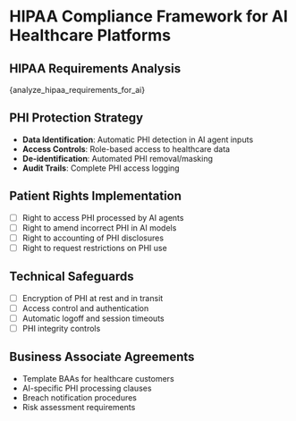 # HIPAA Compliance Framework for AI Healthcare Platforms

## HIPAA Requirements Analysis
{analyze_hipaa_requirements_for_ai}

## PHI Protection Strategy
- **Data Identification**: Automatic PHI detection in AI agent inputs
- **Access Controls**: Role-based access to healthcare data
- **De-identification**: Automated PHI removal/masking
- **Audit Trails**: Complete PHI access logging

## Patient Rights Implementation
- [ ] Right to access PHI processed by AI agents
- [ ] Right to amend incorrect PHI in AI models
- [ ] Right to accounting of PHI disclosures
- [ ] Right to request restrictions on PHI use

## Technical Safeguards
- [ ] Encryption of PHI at rest and in transit
- [ ] Access control and authentication
- [ ] Automatic logoff and session timeouts
- [ ] PHI integrity controls

## Business Associate Agreements
- Template BAAs for healthcare customers
- AI-specific PHI processing clauses
- Breach notification procedures
- Risk assessment requirements
